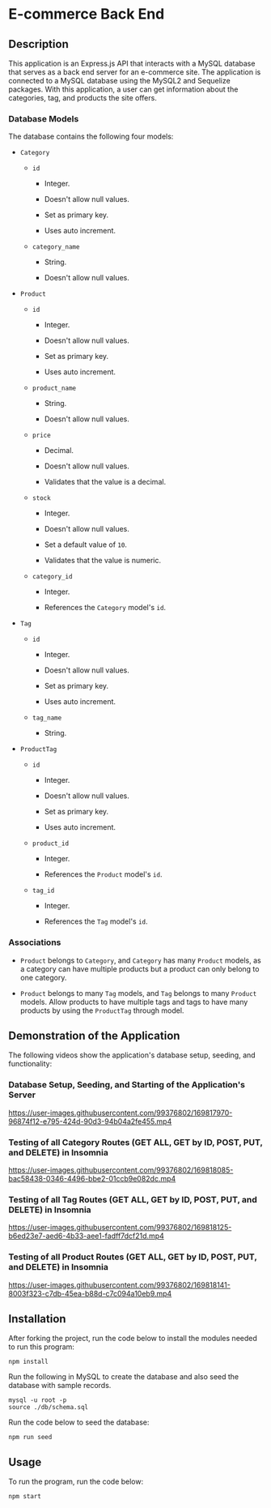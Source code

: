 # E-commerce Back End

## Description

This application is an Express.js API that interacts with a MySQL database that serves as a back end server for an e-commerce site. The application is connected to a MySQL database using the MySQL2 and Sequelize packages. With this application, a user can get information about the categories, tag, and products the site offers. 

### Database Models

The database contains the following four models:

- `Category`

  - `id`

    - Integer.

    - Doesn't allow null values.

    - Set as primary key.

    - Uses auto increment.

  - `category_name`

    - String.

    - Doesn't allow null values.

- `Product`

  - `id`

    - Integer.

    - Doesn't allow null values.

    - Set as primary key.

    - Uses auto increment.

  - `product_name`

    - String.

    - Doesn't allow null values.

  - `price`

    - Decimal.

    - Doesn't allow null values.

    - Validates that the value is a decimal.

  - `stock`

    - Integer.

    - Doesn't allow null values.

    - Set a default value of `10`.

    - Validates that the value is numeric.

  - `category_id`

    - Integer.

    - References the `Category` model's `id`.

- `Tag`

  - `id`

    - Integer.

    - Doesn't allow null values.

    - Set as primary key.

    - Uses auto increment.

  - `tag_name`

    - String.

- `ProductTag`

  - `id`

    - Integer.

    - Doesn't allow null values.

    - Set as primary key.

    - Uses auto increment.

  - `product_id`

    - Integer.

    - References the `Product` model's `id`.

  - `tag_id`

    - Integer.

    - References the `Tag` model's `id`.

### Associations

- `Product` belongs to `Category`, and `Category` has many `Product` models, as a category can have multiple products but a product can only belong to one category.

- `Product` belongs to many `Tag` models, and `Tag` belongs to many `Product` models. Allow products to have multiple tags and tags to have many products by using the `ProductTag` through model.

## Demonstration of the Application

The following videos show the application's database setup, seeding, and functionality:

### Database Setup, Seeding, and Starting of the Application's Server

https://user-images.githubusercontent.com/99376802/169817970-96874f12-e795-424d-90d3-94b04a2fe455.mp4


### Testing of all Category Routes (GET ALL, GET by ID, POST, PUT, and DELETE) in Insomnia



https://user-images.githubusercontent.com/99376802/169818085-bac58438-0346-4496-bbe2-01ccb9e082dc.mp4


### Testing of all Tag Routes (GET ALL, GET by ID, POST, PUT, and DELETE) in Insomnia



https://user-images.githubusercontent.com/99376802/169818125-b6ed23e7-aed6-4b33-aee1-fadff7dcf21d.mp4


### Testing of all Product Routes (GET ALL, GET by ID, POST, PUT, and DELETE) in Insomnia


https://user-images.githubusercontent.com/99376802/169818141-8003f323-c7db-45ea-b88d-c7c094a10eb9.mp4



## Installation

After forking the project, run the code below to install the modules needed to run this program:

```
npm install
```

Run the following in MySQL to create the database and also seed the database with sample records.

```
mysql -u root -p
source ./db/schema.sql
```

Run the code below to seed the database:

```
npm run seed
```

## Usage

To run the program, run the code below:

```
npm start
```
